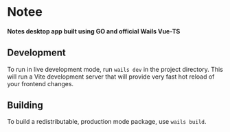 # Notee
#### Notes desktop app built using GO and official Wails Vue-TS

## Development

To run in live development mode, run `wails dev` in the project directory. This will run a Vite development
server that will provide very fast hot reload of your frontend changes.

## Building

To build a redistributable, production mode package, use `wails build`.

